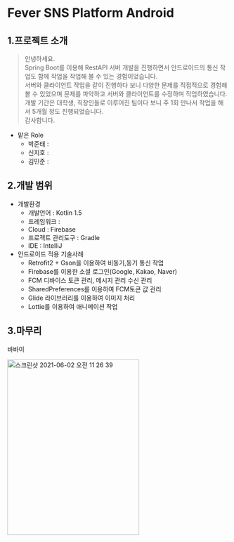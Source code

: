 # Fever SNS Platform Android
## 1.프로젝트 소개 
>안녕하세요.  
Spring Boot를 이용해 RestAPI 서버 개발을 진행하면서 안드로이드의 통신 작업도 함께 작업을 작업해 볼 수 있는 경험이었습니다.  
서버와 클라이언트 작업을 같이 진행하다 보니 다양한 문제를 직접적으로 경험해 볼 수 있었으며 문제를 파악하고 서버와 클라이언트를 수정하며 작업하였습니다.  
개발 기간은 대학생, 직장인들로 이루어진 팀이다 보니 주 1회 만나서 작업을 해서 5개월 정도 진행되었습니다.   
감사합니다.  

* 맡은 Role
  * 박준태 :
  * 신지호 :
  * 김민준 :
## 2.개발 범위
* 개발환경 
  * 개발언어 : Kotlin 1.5
  * 프레임워크 : 
  * Cloud : Firebase
  * 프로젝트 관리도구 : Gradle
  * IDE : IntelliJ
* 안드로이드 적용 기술사례    
  * Retrofit2 + Gson을 이용하여 비동기,동기 통신 작업
  * Firebase를 이용한 소셜 로그인(Google, Kakao, Naver)
  * FCM 디바이스 토큰 관리, 메시지 관리 수신 관리
  * SharedPreferences를 이용하여 FCM토큰 값 관리
  * Glide 라이브러리를 이용하여 이미지 처리
  * Lottie를 이용하여 애니메이션 작업

## 3.마무리
  바바이

<img width="300" height="400" alt="스크린샷 2021-06-02 오전 11 26 39" src="https://user-images.githubusercontent.com/50075874/120427365-bf86b600-c3ac-11eb-9eea-ba5149099524.png">
